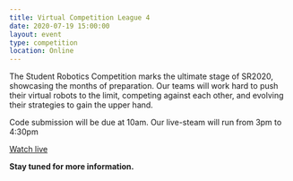 ```yaml
---
title: Virtual Competition League 4
date: 2020-07-19 15:00:00
layout: event
type: competition
location: Online
---
```


The Student Robotics Competition marks the ultimate stage of SR2020, showcasing the months of preparation. Our teams will work hard to push their virtual robots to the limit, competing against each other, and evolving their strategies to gain the upper hand.

Code submission will be due at 10am. Our live-steam will run from 3pm to 4:30pm

[Watch live](https://youtu.be/Y4h5P47j8jM)

**Stay tuned for more information.**
